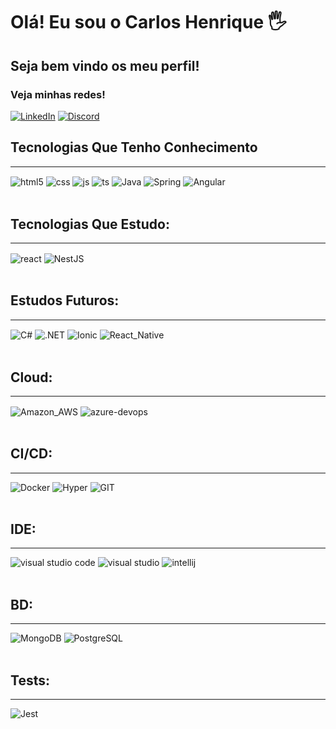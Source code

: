 # Olá! Eu sou o Carlos Henrique 🖐️

## Seja bem vindo os meu perfil! 

### Veja minhas redes!

[![LinkedIn](https://img.shields.io/badge/LinkedIn-0077B5?style=for-the-badge&logo=linkedin&logoColor=white)](https://www.linkedin.com/in/carloshenriquels/)
[![Discord](https://img.shields.io/badge/Discord-7289DA?style=for-the-badge&logo=discord&logoColor=white)](https://discord.gg/yBtaT2dTtr)

## Tecnologias Que Tenho Conhecimento
------
<div style="display: inline_block">
  <img align="center" alt="html5" src="https://img.shields.io/badge/HTML5-E34F26?style=for-the-badge&logo=html5&logoColor=white" />
  <img align="center" alt="css" src="https://img.shields.io/badge/CSS3-1572B6?style=for-the-badge&logo=css3&logoColor=white" />
  <img align="center" alt="js" src="https://img.shields.io/badge/JavaScript-F7DF1E?style=for-the-badge&logo=javascript&logoColor=black" />
  <img align="center" alt="ts" src="https://img.shields.io/badge/TypeScript-007ACC?style=for-the-badge&logo=typescript&logoColor=white" />
  <img align="center" alt="Java" src="https://img.shields.io/badge/Java-ED8B00?style=for-the-badge&logo=openjdk&logoColor=white" />
  <img align="center" alt="Spring" src="https://img.shields.io/badge/Spring-6DB33F?style=for-the-badge&logo=spring&logoColor=white" />
  <img align="center" alt="Angular" src="https://img.shields.io/badge/Angular-DD0031?style=for-the-badge&logo=angular&logoColor=white" />
</div>
<br/>

## Tecnologias Que Estudo:
------
<div style="display: inline_block">
  <img align="center" alt="react" src="https://img.shields.io/badge/React-20232A?style=for-the-badge&logo=react&logoColor=61DAFB" />   
  <img align="center" alt="NestJS" src="https://img.shields.io/badge/NestJS-E0234E.svg?style=for-the-badge&logo=NestJS&logoColor=white" /> 
</div>
<br/>

## Estudos Futuros:
------
<div style="display: inline_block">
  <img align="center" alt="C#" src="https://img.shields.io/badge/C%23-239120?style=for-the-badge&logo=c-sharp&logoColor=white" />
  <img align="center" alt=".NET" src="https://img.shields.io/badge/.NET-5C2D91?style=for-the-badge&logo=.net&logoColor=white" />     
  <img align="center" alt="Ionic" src="https://img.shields.io/badge/Ionic-3880FF?style=for-the-badge&logo=ionic&logoColor=white" />
  <img align="center" alt="React_Native" src="https://img.shields.io/badge/React_Native-20232A?style=for-the-badge&logo=react&logoColor=61DAFB" />  
</div>
<br/>

## Cloud:
------
<div style="display: inline_block">
  <img align="center" alt="Amazon_AWS" src="https://img.shields.io/badge/Amazon%20AWS-232F3E.svg?style=for-the-badge&logo=Amazon-AWS&logoColor=white" />
  <img align="center" alt="azure-devops" src="https://img.shields.io/badge/Azure_DevOps-0078D7?style=for-the-badge&logo=azure-devops&logoColor=white" />     
</div>
<br/>

## CI/CD:
------
<div style="display: inline_block">
  <img align="Netlify" alt="Docker" src="https://img.shields.io/badge/Docker-2496ED.svg?style=for-the-badge&logo=Docker&logoColor=white" />
  <img align="Vercel" alt="Hyper" src="https://img.shields.io/badge/Hyper-000000?style=for-the-badge&logo=hyper&logoColor=white" />     
  <img align="Vercel" alt="GIT" src="https://img.shields.io/badge/GIT-E44C30?style=for-the-badge&logo=git&logoColor=white" />     
</div>
<br/>

## IDE:
------
<div style="display: inline_block">
  <img align="Netlify" alt="visual studio code" src="https://img.shields.io/badge/Visual_Studio-5C2D91?style=for-the-badge&logo=visual%20studio&logoColor=white" />  
  <img align="Netlify" alt="visual studio" src="https://img.shields.io/badge/Visual_Studio_Code-0078D4?style=for-the-badge&logo=visual%20studio%20code&logoColor=white" />  
  <img align="Netlify" alt="intellij" src="https://img.shields.io/badge/IntelliJ_IDEA-000000.svg?style=for-the-badge&logo=intellij-idea&logoColor=white" />  
</div>
<br/>

## BD:
------
<div style="display: inline_block">
  <img align="Netlify" alt="MongoDB" src="https://img.shields.io/badge/MongoDB-4EA94B?style=for-the-badge&logo=mongodb&logoColor=white" />  
  <img align="Netlify" alt="PostgreSQL" src="https://img.shields.io/badge/PostgreSQL-316192?style=for-the-badge&logo=postgresql&logoColor=white" />  
</div>
<br/>

## Tests:
------
<div style="display: inline_block">
  <img align="Netlify" alt="Jest" src="https://img.shields.io/badge/Jest-323330?style=for-the-badge&logo=Jest&logoColor=white" />  
</div>
<br/>
